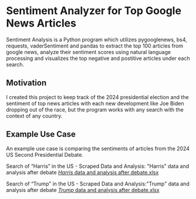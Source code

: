 # Sentiment Analyzer for Top Google News Articles

Sentiment Analysis is a Python program which utilizes pygooglenews, bs4, requests, vaderSentiment and pandas to extract the top 100 articles from google news, analyze their sentiment scores using natural language processing and visualizes the top negative and postitive articles under each search. 

## Motivation
I created this project to keep track of the 2024 presidential election and the sentiment of top news articles with each new development like Joe Biden dropping out of the race, but the program works with any search with the context of any country. 

## Example Use Case
An example use case is comparing the sentiments of articles from the 2024 US Second Presidential Debate.

Search of “Harris” in the US - Scraped Data and Analysis: "Harris" data and analysis after debate
[_Harris_ data and analysis after debate.xlsx](https://github.com/user-attachments/files/17442541/_Harris_.data.and.analysis.after.debate.xlsx)

Search of “Trump” in the US - Scraped Data and Analysis:"Trump" data and analysis after debate
[_Trump_ data and analysis after debate.xlsx](https://github.com/user-attachments/files/17442543/_Trump_.data.and.analysis.after.debate.xlsx)
